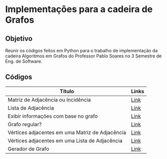 # Implementações para a cadeira de Grafos

## Objetivo

Reunir os códigos feitos em Python para o trabalho de implementação da cadeira Algoritmos em Grafos do Professor Pablo Soares no 3 Semestre de Eng. de Software.

## Códigos

 Título | Links |
---------|----------|
 Matriz de Adjacência ou Incidência | [Link](Q1)
 Lista de Adjacência | [Link](Q2)
 Exibir informações com base no grafo | [Link](Q3)
 Grafo regular? | [Link](Q4)
 Vértices adjacentes em uma Matriz de Adjacência | [Link](Q5)
 Vértices adjacentes em uma Lista de Adjacência |  [Link](Q6)
 Gerador de Grafo | [Link](Q7)

